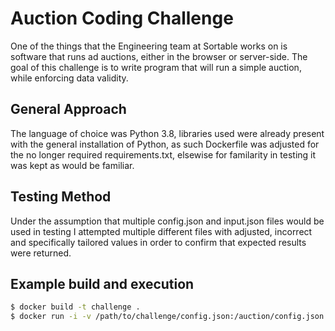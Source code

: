 # Auction Coding Challenge

One of the things that the Engineering team at Sortable works on is software that
runs ad auctions, either in the browser or server-side. The goal of this challenge
is to write program that will run a simple auction, while enforcing data validity.

## General Approach

The language of choice was Python 3.8, libraries used were already present with the general installation of Python, as such Dockerfile was adjusted for the no longer required requirements.txt, elsewise for familarity in testing it was kept as would be familiar.

## Testing Method

Under the assumption that multiple config.json and input.json files would be used in testing I attempted multiple different files with adjusted, incorrect and specifically tailored values in order to confirm that expected results were returned.

## Example build and execution

```bash
$ docker build -t challenge .
$ docker run -i -v /path/to/challenge/config.json:/auction/config.json challenge < /path/to/challenge/input.json
```
